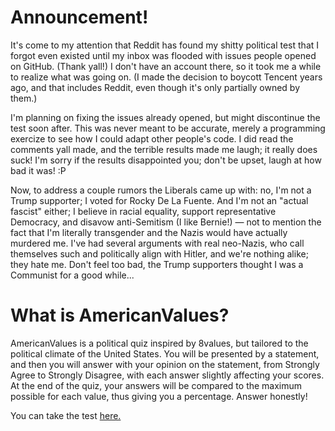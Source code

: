 # Announcement!
It's come to my attention that Reddit has found my shitty political test that I forgot even existed until my inbox was flooded with issues people opened on GitHub. (Thank yall!) I don't have an account there, so it took me a while to realize what was going on. (I made the decision to boycott Tencent years ago, and that includes Reddit, even though it's only partially owned by them.)

I'm planning on fixing the issues already opened, but might discontinue the test soon after. This was never meant to be accurate, merely a programming exercize to see how I could adapt other people's code. I did read the comments yall made, and the terrible results made me laugh; it really does suck! I'm sorry if the results disappointed you; don't be upset, laugh at how bad it was! :P

Now, to address a couple rumors the Liberals came up with: no, I'm not a Trump supporter; I voted for Rocky De La Fuente. And I'm not an "actual fascist" either; I believe in racial equality, support representative Democracy, and disavow anti-Semitism (I like Bernie!) — not to mention the fact that I'm literally transgender and the Nazis would have actually murdered me. I've had several arguments with real neo-Nazis, who call themselves such and politically align with Hitler, and we're nothing alike; they hate me. Don't feel too bad, the Trump supporters thought I was a Communist for a good while...

# What is AmericanValues?
AmericanValues is a political quiz inspired by 8values, but tailored to the political climate of the United States. You will be presented by a statement, and then you will answer with your opinion on the statement, from Strongly Agree to Strongly Disagree, with each answer slightly affecting your scores. At the end of the quiz, your answers will be compared to the maximum possible for each value, thus giving you a percentage. Answer honestly!

You can take the test [here.](https://theameliamay.github.io/AmericanValues/)